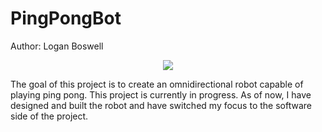 # PingPongBot

Author: Logan Boswell

<p align="center">
  <img src="https://github.com/user-attachments/assets/7886cb46-c1c3-4502-822c-01945be84b66" />
</p>

The goal of this project is to create an omnidirectional robot capable of playing ping pong. This project is currently in progress. As of now, I have designed and built the robot and have switched my focus to the software side of the project.